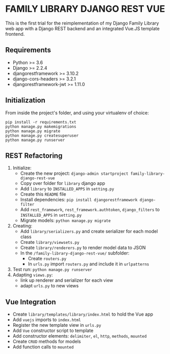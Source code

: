 # FAMILY LIBRARY DJANGO REST VUE

This is the first trial for the reimplementation of my Django Family Library web app with a Django REST backend and an integrated Vue.JS template frontend.


## Requirements

- Python >= 3.6
- Django >= 2.2.4
- djangorestframework >= 3.10.2
- django-cors-headers >= 3.2.1
- djangorestframework-jwt >= 1.11.0


## Initialization

From inside the project's folder, and using your virtualenv of choice:

```shell
pip install -r requirements.txt
python manage.py makemigrations
python manage.py migrate
python manage.py createsuperuser
python manage.py runserver
```

 ## REST Refactoring 
 
1. Initialize:
    - Create the new project: `django-admin startproject family-library-django-rest-vue`
    - Copy over folder for `library` django app
    - Add `library` to `INSTALLED_APPS` in `setting.py`
    - Create this `README` file
    - Install dependencies: `pip install djangorestframework django-filter`
    - Add `rest_framework`, `rest_framework.authtoken`, `django_filters` to `INSTALLED_APPS` in `setting.py`
    - Migrate models: `python manage.py migrate`
2. Creating:
    - Add `library/serializers.py` and create serializer for each model class
    - Create `library/viewsets.py`
    - Create `library/renderers.py` to render model data to JSON
    - In the `/family-library-django-rest-vue/` subfolder:
        - Create `routers.py`
        - In `urls.py` import `routers.py` and include it in `urlpatterns`
3. Test run: `python manage.py runserver`
4. Adapting `views.py`:
    - link up renderer and serializer for each view
    - adapt `urls.py` to new views

## Vue Integration

- Create `library/templates/library/index.html` to hold the Vue app
- Add `vuejs` imports to `index.html`
- Register the new template view in `urls.py`
- Add `Vue` constructor script to template
- Add constructor elements: `delimiter`, `el`, `http`, `methods`, `mounted`
- Create `CRUD` methods for models
- Add function calls to `mounted`






